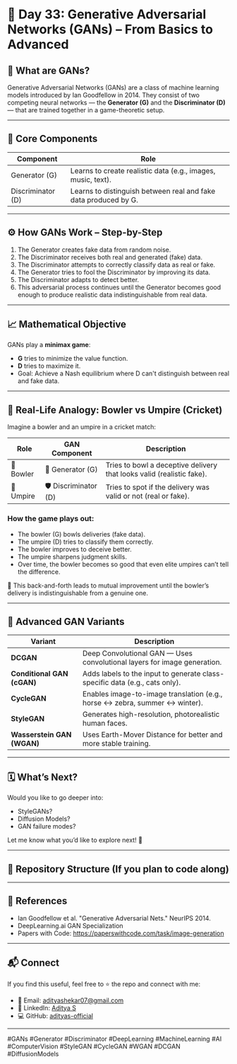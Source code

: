 # 🎨 Day 33: Generative Adversarial Networks (GANs) – From Basics to Advanced

## 📌 What are GANs?

Generative Adversarial Networks (GANs) are a class of machine learning models introduced by Ian Goodfellow in 2014. They consist of two competing neural networks — the **Generator (G)** and the **Discriminator (D)** — that are trained together in a game-theoretic setup.

---

## 🧠 Core Components

| Component       | Role                                                             |
|----------------|------------------------------------------------------------------|
| Generator (G)   | Learns to create realistic data (e.g., images, music, text).     |
| Discriminator (D)| Learns to distinguish between real and fake data produced by G. |

---

## ⚙️ How GANs Work – Step-by-Step

1. The Generator creates fake data from random noise.
2. The Discriminator receives both real and generated (fake) data.
3. The Discriminator attempts to correctly classify data as real or fake.
4. The Generator tries to fool the Discriminator by improving its data.
5. The Discriminator adapts to detect better.
6. This adversarial process continues until the Generator becomes good enough to produce realistic data indistinguishable from real data.

---

## 📈 Mathematical Objective

GANs play a **minimax game**:


- **G** tries to minimize the value function.
- **D** tries to maximize it.
- Goal: Achieve a Nash equilibrium where D can't distinguish between real and fake data.

---

## 🏏 Real-Life Analogy: Bowler vs Umpire (Cricket)

Imagine a bowler and an umpire in a cricket match:

| Role     | GAN Component      | Description |
|----------|--------------------|-------------|
| 🧢 Bowler   | 🎨 Generator (G)     | Tries to bowl a deceptive delivery that looks valid (realistic fake). |
| 🧍 Umpire   | 🛡️ Discriminator (D) | Tries to spot if the delivery was valid or not (real or fake).       |

### How the game plays out:

- The bowler (G) bowls deliveries (fake data).
- The umpire (D) tries to classify them correctly.
- The bowler improves to deceive better.
- The umpire sharpens judgment skills.
- Over time, the bowler becomes so good that even elite umpires can’t tell the difference.

🔁 This back-and-forth leads to mutual improvement until the bowler’s delivery is indistinguishable from a genuine one.

---

## 🧩 Advanced GAN Variants

| Variant         | Description                                                                 |
|-----------------|-----------------------------------------------------------------------------|
| **DCGAN**        | Deep Convolutional GAN — Uses convolutional layers for image generation.    |
| **Conditional GAN (cGAN)** | Adds labels to the input to generate class-specific data (e.g., cats only). |
| **CycleGAN**     | Enables image-to-image translation (e.g., horse ↔ zebra, summer ↔ winter).  |
| **StyleGAN**     | Generates high-resolution, photorealistic human faces.                      |
| **Wasserstein GAN (WGAN)** | Uses Earth-Mover Distance for better and more stable training.        |

---

## 🗓️ What’s Next?

Would you like to go deeper into:
- StyleGANs?
- Diffusion Models?
- GAN failure modes?

Let me know what you’d like to explore next! 🌱

---

## 📁 Repository Structure (If you plan to code along)


---

## 🔗 References

- Ian Goodfellow et al. "Generative Adversarial Nets." NeurIPS 2014.
- DeepLearning.ai GAN Specialization
- Papers with Code: https://paperswithcode.com/task/image-generation

---

## 📬 Connect

If you find this useful, feel free to ⭐ the repo and connect with me:

- 📧 Email: adityashekar07@gmail.com  
- 🔗 LinkedIn: [Aditya S](https://linkedin.com/in/adityas)  
- 💻 GitHub: [adityas-official](https://github.com/adityas-official)

---

#GANs #Generator #Discriminator #DeepLearning #MachineLearning #AI #ComputerVision #StyleGAN #CycleGAN #WGAN #DCGAN #DiffusionModels
